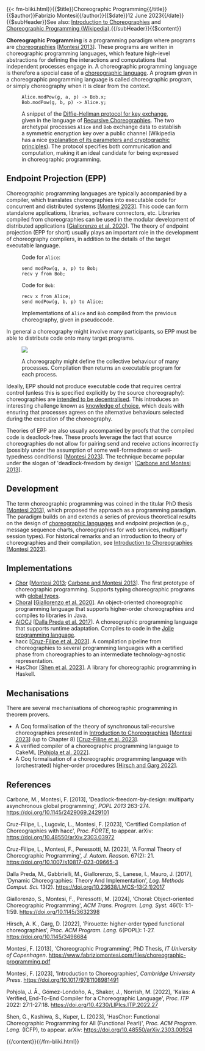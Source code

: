 <!-- --> {{< fm-bliki.html}}{{$title}}Choreographic Programming{{/title}}{{$author}}Fabrizio Montesi{{/author}}{{$date}}12 June 2023{{/date}}{{$subHeader}}See also: <a href="/introduction-to-choreographies">Introduction to Choreographies</a> and <a href="https://en.wikipedia.org/wiki/Choreographic_programming">Choreographic Programming (Wikipedia)</a>.{{/subHeader}}{{$content}}

**Choreographic Programming** is a programming paradigm where programs are [choreographies](Choreography) [[Montesi 2013](#M13p)].
These programs are written in choreographic programming languages, which feature high-level abstractions for defining the interactions and computations that independent processes engage in.
A choreographic programming language is therefore a special case of a [choreographic language](ChoreographicLanguage).
A program given in a choreographic programming language is called choreographic program, or simply choreography when it is clear from the context.

<figure class="bliki-figure">

```
Alice.modPow(g, a, p) -> Bob.x;
Bob.modPow(g, b, p) -> Alice.y;
```

<figcaption>

A snippet of the [Diffie-Hellman protocol for key exchange](https://en.wikipedia.org/wiki/Diffie%E2%80%93Hellman_key_exchange), given in the language of [Recursive Choreographies](ChoreographicLanguage#RecursiveChoreographies). The two archetypal processes `Alice` and `Bob` exchange data to establish a symmetric encryption key over a public channel (Wikipedia has a nice [explanation of its parameters and cryptographic principles](https://en.wikipedia.org/wiki/Diffie%E2%80%93Hellman_key_exchange#Cryptographic_explanation)).
The protocol specifies both communication and computation, making it an ideal candidate for being expressed in choreographic programming.
</figcaption>
</figure>

<a id="epp"></a>
## Endpoint Projection (EPP)

Choreographic programming languages are typically accompanied by a compiler, which translates choreographies into executable code for concurrent and distributed systems [[Montesi 2023](#M23)]. This code can form standalone applications, libraries, software connectors, etc. Libraries compiled from choreographies can be used in the modular development of distributed applications [[Giallorenzo et al. 2020](#GMP20)].
The theory of endpoint projection (EPP for short) usually plays an important role in the development of choreography compilers, in addition to the details of the target executable language.


<figure class="bliki-figure">

<div class="row">
<div class="col-auto">

Code for `Alice`:
```
send modPow(g, a, p) to Bob;
recv y from Bob;
```
</div>
<div class="col-auto">

Code for `Bob`:
```
recv x from Alice;
send modPow(g, b, p) to Alice;
```
</div>
</div>

<figcaption>

Implementations of `Alice` and `Bob` compiled from the previous choreography, given in pseudocode.
</figcaption>
</figure>

In general a choreography might involve many participants, so EPP must be able to distribute code onto many target programs.

<figure class="bliki-figure">

<img src="/images/cp-epp.svg" class="img-fluid"/>

<figcaption>

A choreography might define the collective behaviour of many processes. Compilation then returns an executable program for each process.
</figcaption>
</figure>

Ideally, EPP should not produce executable code that requires central control (unless this is specified explicitly by the source choreography): choreographies are [intended to be decentralised](Choreography#Decentralised).
This introduces an interesting challenge known as [knowledge of choice](KnowledgeOfChoice), which deals with ensuring that processes agrees on the alternative behaviours selected during the execution of the choreography.

Theories of EPP are also usually accompanied by proofs that the compiled code is deadlock-free. These proofs leverage the fact that source choreographies do not allow for pairing send and receive actions incorrectly (possibly under the assumption of some well-formedness or well-typedness conditions) [[Montesi 2023](#M23)]. The technique became popular under the slogan of 'deadlock-freedom by design' [[Carbone and Montesi 2013](#CM13)].

## Development

The term choreographic programming was coined in the titular PhD thesis [[Montesi 2013](#M13p)], which proposed the approach as a programming paradigm.
The paradigm builds on and extends a series of previous theoretical results on the design of [choreographic languages](ChoreographicLanguage) and endpoint projection (e.g., message sequence charts, choreographies for web services, multiparty session types). For historical remarks and an introduction to theory of choreographies and their compilation, see [Introduction to Choreographies](/introduction-to-choreographies/) [[Montesi 2023](#M23)].


## Implementations

- [Chor](https://www.chor-lang.org/) [[Montesi 2013](#M13p); [Carbone and Montesi 2013](#CM13)]. The first prototype of choreographic programming. Supports typing choreographic programs with [global types](ChoreographicLanguage#GlobalType).
- [Choral](https://www.choral-lang.org) [[Giallorenzo et al. 2020](#GMP20)]. An object-oriented choreographic programming language that supports higher-order choreographies and compiles to libraries in Java.
- [AIOCJ](http://www.cs.unibo.it/projects/jolie/aiocj.html) [[Dalla Preda et al. 2017](#DGGLM17)]. A choreographic programming language that supports runtime adaptation. Compiles to code in the [Jolie programming language](https://www.jolie-lang.org/).
- hacc [[Cruz-Filipe et al. 2023](#CLM23)]. A compilation pipeline from choreographies to several programming languages with a certified phase from choreographies to an intermediate technology-agnostic representation.
- HasChor [[Shen et al. 2023](#SKK23)]. A library for choreographic programming in Haskell.


## Mechanisations

There are several mechanisations of choreographic programming in theorem provers.

- A Coq formalisation of the theory of synchronous tail-recursive choreographies presented in [Introduction to Choreographies](/introduction-to-choreographies/) [[Montesi 2023](#M23)] (up to Chapter 8) [[Cruz-Filipe et al. 2023](#CMP23)].
- A verified compiler of a choreographic programming language to CakeML [[Pohjola et al. 2022](#PGSN22)].
- A Coq formalisation of a choreographic programming language with (orchestrated) higher-order procedures [[Hirsch and Garg 2022](#HG22)].


## References
<a id="further-reading"></a>

<a id="CM13"></a>
Carbone, M., Montesi, F. [2013], 'Deadlock-freedom-by-design: multiparty asynchronous global programming', _POPL 2013_ 263-274. <https://doi.org/10.1145/2429069.2429101>

<a id="CLM23"></a>
Cruz-Filipe, L., Lugovic, L., Montesi, F. [2023], 'Certified Compilation of Choreographies with hacc', _Proc. FORTE_, to appear. arXiv: <https://doi.org/10.48550/arXiv.2303.03972>

<a id="CMP23"></a>
Cruz-Filipe, L., Montesi, F., Peressotti, M. [2023], 'A Formal Theory of Choreographic Programming', _J. Autom. Reason._ 67(2): 21. <https://doi.org/10.1007/s10817-023-09665-3>

<a id="DGGLM17"></a>
Dalla Preda, M., Gabbrielli, M., Giallorenzo, S., Lanese, I., Mauro, J. [2017], 'Dynamic Choreographies: Theory And Implementation', _Log. Methods Comput. Sci._ 13(2). <https://doi.org/10.23638/LMCS-13(2:1)2017>

<a id="GMP20"></a>
Giallorenzo, S., Montesi, F., Peressotti, M. [2024], 'Choral: Object-oriented Choreographic Programming', _ACM Trans. Program. Lang. Syst._ 46(1): 1:1-1:59.
<https://doi.org/10.1145/3632398>

<a id="HG22"></a>
Hirsch, A. K., Garg, D. [2022], 'Pirouette: higher-order typed functional choreographies', _Proc. ACM Program. Lang._ 6(POPL): 1-27. <https://doi.org/10.1145/3498684>

<a id="M13p"></a>Montesi, F. [2013], 'Choreographic Programming', PhD Thesis, _IT University of Copenhagen_. <https://www.fabriziomontesi.com/files/choreographic-programming.pdf>

<a id="M23"></a>Montesi, F. [2023], 'Introduction to Choreographies', _Cambridge University Press_. <https://doi.org/10.1017/9781108981491>

<a id="PGSN22"></a>
Pohjola, J. Å., Gómez-Londoño, A., Shaker, J., Norrish, M. [2022], 'Kalas: A Verified, End-To-End Compiler for a Choreographic Language', _Proc. ITP_ 2022: 27:1-27:18. <https://doi.org/10.4230/LIPIcs.ITP.2022.27>

<a id="SKK23"></a>
Shen, G., Kashiwa, S., Kuper, L. [2023], 'HasChor: Functional Choreographic Programming for All (Functional Pearl)', _Proc. ACM Program. Lang._ (ICFP), to appear. arXiv: <https://doi.org/10.48550/arXiv.2303.00924>

<!-- --> {{/content}}{{/fm-bliki.html}}
